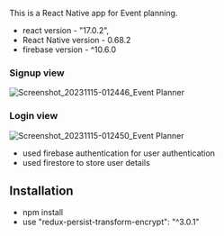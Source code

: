This is a React Native app for Event planning.

- react version - "17.0.2",
- React Native version - 0.68.2
- firebase version - ^10.6.0


### Signup view
<img>![Screenshot_20231115-012446_Event Planner](https://github.com/BuddhiWeerasinghe/EventPlanner/assets/9693228/ff79c91a-117a-4fec-9cda-a4883a3683db)</img>

### Login view
![Screenshot_20231115-012450_Event Planner](https://github.com/BuddhiWeerasinghe/EventPlanner/assets/9693228/6db51e63-823b-40c5-813d-5970955abece)

- used firebase authentication for user authentication
- used firestore to store user details

## Installation

- npm install
- use "redux-persist-transform-encrypt": "^3.0.1"
